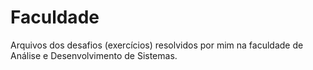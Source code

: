 # Faculdade
Arquivos dos desafios (exercícios) resolvidos por mim na faculdade de Análise e Desenvolvimento de Sistemas.
